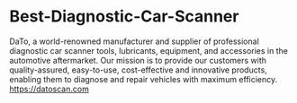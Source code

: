 # Best-Diagnostic-Car-Scanner
DaTo, a world-renowned manufacturer and supplier of professional diagnostic car scanner tools, lubricants, equipment, and accessories in the automotive aftermarket.
Our mission is to provide our customers with quality-assured, easy-to-use, cost-effective and innovative products, enabling them to diagnose and repair vehicles with maximum efficiency.
https://datoscan.com
